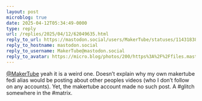 ```yaml
---
layout: post
microblog: true
date: 2025-04-12T05:34:49-0000
type: reply
url: /replies/2025/04/12/62049635.html
reply_to_url: https://mastodon.social/users/MakerTube/statuses/114318385070456746
reply_to_hostname: mastodon.social
reply_to_username: MakerTube@mastodon.social
reply_to_avatar: https://micro.blog/photos/200/https%3A%2F%2Ffiles.mastodon.social%2Faccounts%2Favatars%2F110%2F691%2F821%2F832%2F617%2F165%2Foriginal%2F0f73ae0752cf87a9.png
---
```

<p><span class="h-card"><a href="https://micro.blog/MakerTube@mastodon.social" class="u-url mention">@MakerTube</a></span> yeah it is a weird one. Doesn’t explain why my own makertube fedi alias would be posting about other peoples videos (who I don’t follow on any accounts). Yet, the makertube account made no such post. A #glitch somewhere in the #matrix.</p>

